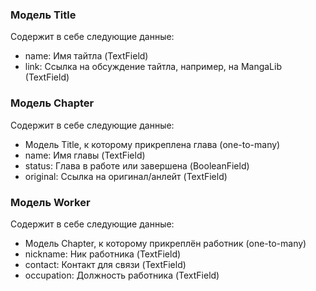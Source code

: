 ### Модель Title
Содержит в себе следующие данные:
- name: Имя тайтла (TextField)
- link: Ссылка на обсуждение тайтла, например, на MangaLib (TextField)

### Модель Chapter
Содержит в себе следующие данные:
- Модель Title, к которому прикреплена глава (one-to-many)
- name: Имя главы (TextField)
- status: Глава в работе или завершена (BooleanField)
- original: Ссылка на оригинал/анлейт (TextField)

### Модель Worker
Содержит в себе следующие данные:
- Модель Chapter, к которому прикреплён работник (one-to-many)
- nickname: Ник работника (TextField)
- contact: Контакт для связи (TextField)
- occupation: Должность работника (TextField)